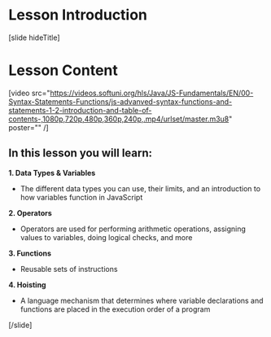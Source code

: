 # Lesson Introduction

[slide hideTitle]
# Lesson Content

[video src="https://videos.softuni.org/hls/Java/JS-Fundamentals/EN/00-Syntax-Statements-Functions/js-advanved-syntax-functions-and-statements-1-2-introduction-and-table-of-contents-,1080p,720p,480p,360p,240p,.mp4/urlset/master.m3u8" poster="" /]

## In this lesson you will learn:

**1. Data Types & Variables**
- The different data types you can use, their limits, and an introduction to how variables function in JavaScript

**2. Operators**
- Operators are used for performing arithmetic operations, assigning values to variables, doing logical checks, and more

**3. Functions**
- Reusable sets of instructions

**4. Hoisting**
- A language mechanism that determines where variable declarations and functions are placed in the execution order of a program

[/slide]
